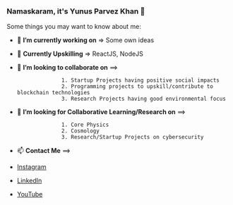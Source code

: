 ### Namaskaram, it's Yunus Parvez Khan 👋

Some things you may want to know about me:

- 🔭 <b>I’m currently working on</b> => Some own ideas
- 💪 <b>Currently Upskilling</b> => ReactJS, NodeJS
- 👯 <b>I’m looking to collaborate on</b> ==>

                    1. Startup Projects having positive social impacts
                    2. Programming projects to upskill/contribute to blockchain technologies
                    3. Research Projects having good environmental focus


- 🤔 <b>I’m looking for Collaborative Learning/Research on</b> ==>

                    1. Core Physics
                    2. Cosmology
                    3. Research/Startup Projects on cybersecurity 


- 📫 <b>Contact Me</b> ==>

- <a href="https://instagram.com/yunusparvezkhan/">Instagram</a>
- <a href="https://www.linkedin.com/in/yunus-parvez-khan-a05099158/">LinkedIn</a>
- <a href="https://youtube.com/yunusparvezkhan/">YouTube</a>
